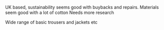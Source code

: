 UK based, sustainability seems good with buybacks and repairs.
Materials seem good with a lot of cotton
Needs more research

Wide range of basic trousers and jackets etc
